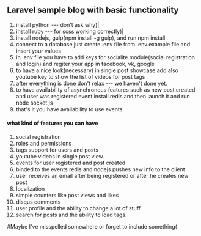 ## Laravel sample blog with basic functionality

1. install python --- don't ask why)|
2. install ruby  --- for scss working correctly)|
3. install nodejs, gulp(npm install -g gulp), and run npm install
4. connect to a database just create .env file from .env.example file and insert your values
5. in .env file you have to add keys for socialite module(social registration and login) and regiter your app in facebook, vk, google
6. to have a nice look(necessary) in single post showcase add also youtube key to show the list of videos for post tags
7. after everything is done don't relax --- we haven't done yet.
8. to have availability of asynchronous features such as new post created and user was registered event install redis and then launch it and run node socket.js
9. that's it you have availability to use events.


#### what kind of features you can have

1. social registration
2. roles and permissions
3. tags support for users and posts
4. youtube videos in single post view.
5. events for user registered and post created
6. binded to the events redis and nodejs pushes new info to the client
7. user receives an email after being registered or after he creates new post
8. localization
9. simple counters like post views and likes
10. disqus comments
11. user profile and the ability to change a lot of stuff
12. search for posts and the ability to load tags.

#Maybe I've misspelled somewhere or forget to include something(
